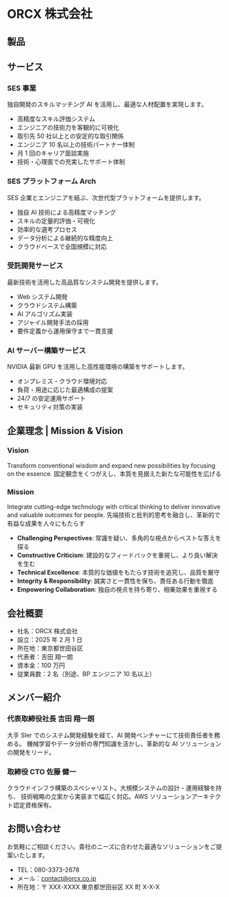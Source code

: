 # ORCX 株式会社

## 製品

## サービス

### SES 事業

独自開発のスキルマッチング AI を活用し、最適な人材配置を実現します。

- 高精度なスキル評価システム
- エンジニアの技術力を客観的に可視化
- 取引先 50 社以上との安定的な取引関係
- エンジニア 10 名以上の技術パートナー体制
- 月 1 回のキャリア面談実施
- 技術・心理面での充実したサポート体制

### SES プラットフォーム Arch

SES 企業とエンジニアを結ぶ、次世代型プラットフォームを提供します。

- 独自 AI 技術による高精度マッチング
- スキルの定量的評価・可視化
- 効率的な選考プロセス
- データ分析による継続的な精度向上
- クラウドベースで全国規模に対応

### 受託開発サービス

最新技術を活用した高品質なシステム開発を提供します。

- Web システム開発
- クラウドシステム構築
- AI アルゴリズム実装
- アジャイル開発手法の採用
- 要件定義から運用保守まで一貫支援

### AI サーバー構築サービス

NVIDIA 最新 GPU を活用した高性能環境の構築をサポートします。

- オンプレミス・クラウド環境対応
- 負荷・用途に応じた最適構成の提案
- 24/7 の安定運用サポート
- セキュリティ対策の実装

## 企業理念 | Mission & Vision

### Vision

Transform conventional wisdom and expand new possibilities by focusing on the essence.
固定観念をくつがえし、本質を見据えた新たな可能性を広げる

### Mission

Integrate cutting-edge technology with critical thinking to deliver innovative and valuable outcomes for people.
先端技術と批判的思考を融合し、革新的で有益な成果を人々にもたらす

- **Challenging Perspectives**: 常識を疑い、多角的な視点からベストな答えを探る
- **Constructive Criticism**: 建設的なフィードバックを重視し、より良い解決を生む
- **Technical Excellence**: 本質的な価値をもたらす技術を追究し、品質を厳守
- **Integrity & Responsibility**: 誠実さと一貫性を保ち、責任ある行動を徹底
- **Empowering Collaboration**: 独自の視点を持ち寄り、相乗効果を重視する

## 会社概要

- 社名：ORCX 株式会社
- 設立：2025 年 2 月 1 日
- 所在地：東京都世田谷区
- 代表者：吉田 翔一朗
- 資本金：100 万円
- 従業員数：2 名（別途、BP エンジニア 10 名以上）

## メンバー紹介

### 代表取締役社長 吉田 翔一朗

大手 SIer でのシステム開発経験を経て、AI 開発ベンチャーにて技術責任者を務める。
機械学習やデータ分析の専門知識を活かし、革新的な AI ソリューションの開発をリード。

### 取締役 CTO 佐藤 健一

クラウドインフラ構築のスペシャリスト。大規模システムの設計・運用経験を持ち、
技術戦略の立案から実装まで幅広く対応。AWS ソリューションアーキテクト認定資格保有。

## お問い合わせ

お気軽にご相談ください。貴社のニーズに合わせた最適なソリューションをご提案いたします。

- TEL：080-3373-2678
- メール：contact@orcx.co.jp
- 所在地：〒 XXX-XXXX 東京都世田谷区 XX 町 X-X-X
